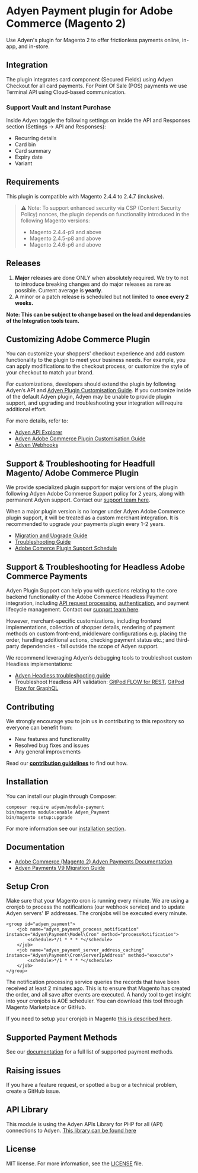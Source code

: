 # Adyen Payment plugin for Adobe Commerce (Magento 2)
Use Adyen's plugin for Magento 2 to offer frictionless payments online, in-app, and in-store.

## Integration
The plugin integrates card component (Secured Fields) using Adyen Checkout for all card payments. For Point Of Sale (POS) payments we use Terminal API using Cloud-based communication.

### Support Vault and Instant Purchase ###
Inside Adyen toggle the following settings on inside the API and Responses section (Settings -> API and Responses):
* Recurring details
* Card bin
* Card summary
* Expiry date
* Variant

## Requirements
This plugin is compatible with Magento 2.4.4 to 2.4.7 (inclusive).
> ⚠️ Note: To support enhanced security via CSP (Content Security Policy) nonces, the plugin depends on functionality introduced in the following Magento versions:
>
> - Magento 2.4.4-p9 and above
> - Magento 2.4.5-p8 and above
> - Magento 2.4.6-p6 and above

## Releases

1. **Major** releases are done ONLY when absolutely required. We try to not to introduce breaking changes and do major releases as rare as possible. Current average is **yearly**.
2. A minor or a patch release is scheduled but not limited to **once every 2 weeks.**

**Note: This can be subject to change based on the load and dependancies of the Integration tools team.**

## Customizing Adobe Commerce Plugin
You can customize your shoppers' checkout experience and add custom functionality to the plugin to meet your business needs. For example, you can apply modifications to the checkout process, or customize the style of your checkout to match your brand. 

For customizations, developers should extend the plugin by following Adyen’s API and [Adyen Plugin Customisation Guide](https://docs.adyen.com/plugins/adobe-commerce/customize/). If you customize inside of the default Adyen plugin, Adyen may be unable to provide plugin support, and upgrading and troubleshooting your integration will require additional effort.

For more details, refer to:
* [Adyen API Explorer](https://docs.adyen.com/api-explorer/Checkout/latest/overview)
* [Adyen Adobe Commerce Plugin Customisation Guide](https://docs.adyen.com/plugins/adobe-commerce/customize/)
* [Adyen Webhooks](https://docs.adyen.com/api-explorer/Webhooks/1/overview)

## Support & Troubleshooting for Headfull Magento/ Adobe Commerce Plugin

We provide specialized plugin support for major versions of the plugin following Adyen Adobe Commerce Support policy for 2 years, along with permanent Adyen support. Contact our [support team here](https://support.adyen.com/hc/en-us/requests/new?ticket_form_id=360000705420).

When a major plugin version is no longer under Adyen Adobe Commerce plugin support, it will be treated as a custom merchant integration. It is recommended to upgrade your payments plugin every 1-2 years.

* [Migration and Upgrade Guide](https://docs.adyen.com/plugins/adobe-commerce/upgrade/)
* [Troubleshooting Guide](https://docs.adyen.com/plugins/adobe-commerce/troubleshooting/)
* [Adobe Comerce Plugin Support Schedule](https://docs.adyen.com/plugins/adobe-commerce/#support-levels) 

## Support & Troubleshooting for Headless Adobe Commerce Payments
Adyen Plugin Support can help you with questions relating to the core backend functionality of the Adobe Commerce Headless Payment integration, including [API request processing](https://docs.adyen.com/plugins/adobe-commerce/headless-integration/#checkout-flow), [authentication](https://docs.adyen.com/plugins/adobe-commerce/headless-integration/#requirements), and payment lifecycle management. Contact our [support team here](https://support.adyen.com/hc/en-us/requests/new?ticket_form_id=360000705420).

However, merchant-specific customizations, including frontend implementations, collection of shopper details, rendering of payment methods on custom front-end, middleware configurations e.g. placing the order, handling additional actions, checking payment status etc.; and third-party dependencies - fall outside the scope of Adyen support. 

We recommend leveraging Adyen’s debugging tools to troubleshoot custom Headless implementations:
* [Adyen Headless troubleshooting guide](https://docs.adyen.com/plugins/adobe-commerce/headless-integration/#troubleshooting)
* Troubleshoot Headless API validation: [GitPod FLOW for REST](https://www.postman.com/adyendev/adyen-flows/flow/669e40799441740032f40154), [GitPod Flow for GraphQL](https://www.postman.com/adyendev/adyen-flows/flow/66b665d5cafbb0003264bef9)
 
## Contributing
We strongly encourage you to join us in contributing to this repository so everyone can benefit from:
* New features and functionality
* Resolved bug fixes and issues
* Any general improvements

Read our [**contribution guidelines**](CONTRIBUTING.md) to find out how.


## Installation
You can install our plugin through Composer:
```
composer require adyen/module-payment
bin/magento module:enable Adyen_Payment
bin/magento setup:upgrade
```
For more information see our [installation section](https://docs.adyen.com/developers/plugins/magento-2/set-up-the-plugin-in-magento?redirect#step1installtheplugin).

## Documentation
- [Adobe Commerce (Magento 2) Adyen Payments Documentation](https://docs.adyen.com/plugins/adobe-commerce)
- [Adyen Payments V9 Migration Guide](https://docs.adyen.com/plugins/adobe-commerce/migrate-to-a-new-version)

## Setup Cron
Make sure that your Magento cron is running every minute. We are using a cronjob to process the notifications (our webhook service) and to update Adyen servers' IP addresses. The cronjobs will be executed every minute.

```
<group id="adyen_payment">
    <job name="adyen_payment_process_notification" instance="Adyen\Payment\Model\Cron" method="processNotification">
        <schedule>*/1 * * * *</schedule>
    </job>
    <job name="adyen_payment_server_address_caching" instance="Adyen\Payment\Cron\ServerIpAddress" method="execute">
        <schedule>*/1 * * * *</schedule>
    </job>
</group>
```

The notification processing service queries the records that have been received at least 2 minutes ago. This is to ensure that Magento has created the order, and all save after events are executed. A handy tool to get insight into your cronjobs is AOE scheduler. You can download this tool through Magento Marketplace or GitHub.

If you need to setup your cronjob in Magento <a href="http://devdocs.magento.com/guides/v2.0/config-guide/cli/config-cli-subcommands-cron.html" target="_blank">this is described here</a>.

## Supported Payment Methods

See our [documentation](https://docs.adyen.com/plugins/adobe-commerce/supported-payment-methods/) for a full list of supported payment methods.

## Raising issues
If you have a feature request, or spotted a bug or a technical problem, create a GitHub issue. 

## API Library
This module is using the Adyen APIs Library for PHP for all (API) connections to Adyen.
<a href="https://github.com/Adyen/adyen-php-api-library" target="_blank">This library can be found here</a>

## License
MIT license. For more information, see the [LICENSE](LICENSE.txt) file.
